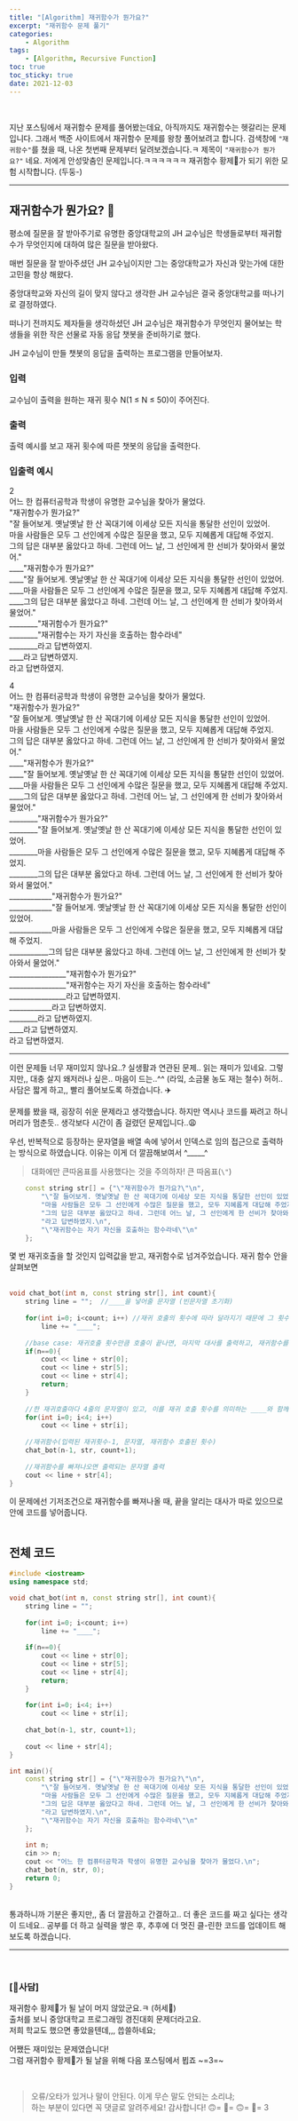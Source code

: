 ```yaml
---
title: "[Algorithm] 재귀함수가 뭔가요?"
excerpt: "재귀함수 문제 풀기"
categories:
    - Algorithm
tags:
    - [Algorithm, Recursive Function]
toc: true
toc_sticky: true
date: 2021-12-03
---
```

<br>


지난 포스팅에서 재귀함수 문제를 풀어봤는데요, 아직까지도 재귀함수는 헷갈리는 문제입니다.
그래서 백준 사이트에서 재귀함수 문제를 왕창 풀어보려고 합니다.
검색창에 `"재귀함수"`를 쳤을 때, 나온 첫번째 문제부터 달려보겠습니다.ㅋ
제목이 `"재귀함수가 뭔가요?"` 네요. 저에게 안성맞춤인 문제입니다.ㅋㅋㅋㅋㅋㅋ
재귀함수 황제👑가 되기 위한 모험 시작합니다. (두둥-)

---

## 재귀함수가 뭔가요? 🤔

평소에 질문을 잘 받아주기로 유명한 중앙대학교의 JH 교수님은 학생들로부터 재귀함수가 무엇인지에 대하여 많은 질문을 받아왔다.

매번 질문을 잘 받아주셨던 JH 교수님이지만 그는 중앙대학교가 자신과 맞는가에 대한 고민을 항상 해왔다.

중앙대학교와 자신의 길이 맞지 않다고 생각한 JH 교수님은 결국 중앙대학교를 떠나기로 결정하였다.

떠나기 전까지도 제자들을 생각하셨던 JH 교수님은 재귀함수가 무엇인지 물어보는 학생들을 위한 작은 선물로 자동 응답 챗봇을 준비하기로 했다.

JH 교수님이 만들 챗봇의 응답을 출력하는 프로그램을 만들어보자.


### 입력

교수님이 출력을 원하는 재귀 횟수 N(1 ≤ N ≤ 50)이 주어진다.

### 출력

출력 예시를 보고 재귀 횟수에 따른 챗봇의 응답을 출력한다.

### 입출력 예시

2  
어느 한 컴퓨터공학과 학생이 유명한 교수님을 찾아가 물었다.  
"재귀함수가 뭔가요?"  
"잘 들어보게. 옛날옛날 한 산 꼭대기에 이세상 모든 지식을 통달한 선인이 있었어.  
마을 사람들은 모두 그 선인에게 수많은 질문을 했고, 모두 지혜롭게 대답해 주었지.  
그의 답은 대부분 옳았다고 하네. 그런데 어느 날, 그 선인에게 한 선비가 찾아와서 물었어."  
____"재귀함수가 뭔가요?"  
____"잘 들어보게. 옛날옛날 한 산 꼭대기에 이세상 모든 지식을 통달한 선인이 있었어.  
____마을 사람들은 모두 그 선인에게 수많은 질문을 했고, 모두 지혜롭게 대답해 주었지.  
____그의 답은 대부분 옳았다고 하네. 그런데 어느 날, 그 선인에게 한 선비가 찾아와서 물었어."  
________"재귀함수가 뭔가요?"  
________"재귀함수는 자기 자신을 호출하는 함수라네"  
________라고 답변하였지.  
____라고 답변하였지.  
라고 답변하였지.  

  
4  
어느 한 컴퓨터공학과 학생이 유명한 교수님을 찾아가 물었다.  
"재귀함수가 뭔가요?"  
"잘 들어보게. 옛날옛날 한 산 꼭대기에 이세상 모든 지식을 통달한 선인이 있었어.  
마을 사람들은 모두 그 선인에게 수많은 질문을 했고, 모두 지혜롭게 대답해 주었지.  
그의 답은 대부분 옳았다고 하네. 그런데 어느 날, 그 선인에게 한 선비가 찾아와서 물었어."  
____"재귀함수가 뭔가요?"  
____"잘 들어보게. 옛날옛날 한 산 꼭대기에 이세상 모든 지식을 통달한 선인이 있었어.  
____마을 사람들은 모두 그 선인에게 수많은 질문을 했고, 모두 지혜롭게 대답해 주었지.  
____그의 답은 대부분 옳았다고 하네. 그런데 어느 날, 그 선인에게 한 선비가 찾아와서 물었어."  
________"재귀함수가 뭔가요?"  
________"잘 들어보게. 옛날옛날 한 산 꼭대기에 이세상 모든 지식을 통달한 선인이 있었어.  
________마을 사람들은 모두 그 선인에게 수많은 질문을 했고, 모두 지혜롭게 대답해 주었지.  
________그의 답은 대부분 옳았다고 하네. 그런데 어느 날, 그 선인에게 한 선비가 찾아와서 물었어."  
____________"재귀함수가 뭔가요?"  
____________"잘 들어보게. 옛날옛날 한 산 꼭대기에 이세상 모든 지식을 통달한 선인이 있었어.  
____________마을 사람들은 모두 그 선인에게 수많은 질문을 했고, 모두 지혜롭게 대답해 주었지.  
___________그의 답은 대부분 옳았다고 하네. 그런데 어느 날, 그 선인에게 한 선비가 찾아와서 물었어."  
________________"재귀함수가 뭔가요?"  
________________"재귀함수는 자기 자신을 호출하는 함수라네"  
________________라고 답변하였지.  
____________라고 답변하였지.  
________라고 답변하였지.  
____라고 답변하였지.  
라고 답변하였지.  
  

---

이런 문제들 너무 재미있지 않나요..? 실생활과 연관된 문제.. 읽는 재미가 있네요. 그렇지만,, 대충 살지 왜저러나 싶은.. 마음이 드는..^^ (라잌, 소금물 농도 재는 철수) 허허.. 사담은 짧게 하고,, 빨리 풀어보도록 하겠습니다. ✈️

문제를 봤을 때, 굉장히 쉬운 문제라고 생각했습니다. 하지만 역시나 코드를 짜려고 하니 머리가 멈춘듯.. 생각보다 시간이 좀 걸렸던 문제입니다..😩

우선, 반복적으로 등장하는 문자열을 배열 속에 넣어서 인덱스로 임의 접근으로 출력하는 방식으로 하였습니다. 이유는 이게 더 깔끔해보여서 ^_____^  

> 대화에만 큰따옴표를 사용했다는 것을 주의하자! 큰 따옴표(`\"`)

```cpp
    const string str[] = {"\"재귀함수가 뭔가요?\"\n",
        "\"잘 들어보게. 옛날옛날 한 산 꼭대기에 이세상 모든 지식을 통달한 선인이 있었어.\n",
        "마을 사람들은 모두 그 선인에게 수많은 질문을 했고, 모두 지혜롭게 대답해 주었지.\n",
        "그의 답은 대부분 옳았다고 하네. 그런데 어느 날, 그 선인에게 한 선비가 찾아와서 물었어.\"\n",
        "라고 답변하였지.\n",
        "\"재귀함수는 자기 자신을 호출하는 함수라네\"\n"
    };
```

몇 번 재귀호출을 할 것인지 입력값을 받고, 재귀함수로 넘겨주었습니다. 
재귀 함수 안을 살펴보면  
<br> 

```cpp
void chat_bot(int n, const string str[], int count){
    string line = "";  //____을 넣어줄 문자열 (빈문자열 초기화)
    
    for(int i=0; i<count; i++) //재귀 호출의 횟수에 따라 달라지기 때문에 그 횟수만큼 ____를 더해주었다.
        line += "____";
    
    //base case: 재귀호출 횟수만큼 호출이 끝나면, 마지막 대사를 출력하고, 재귀함수를 빠져나온다(return)
    if(n==0){
        cout << line + str[0];
        cout << line + str[5];
        cout << line + str[4];
        return;
    }
    
    //한 재귀호출마다 4줄의 문자열이 있고, 이를 재귀 호출 횟수를 의미하는 ____와 함께 출력한다.
    for(int i=0; i<4; i++)
        cout << line + str[i];
    
    //재귀함수(입력된 재귀횟수-1, 문자열, 재귀함수 호출된 횟수)
    chat_bot(n-1, str, count+1);
    
    //재귀함수를 빠져나오면 출력되는 문자열 출력
    cout << line + str[4];
}
```

이 문제에선 기저조건으로 재귀함수를 빠져나올 때, 끝을 알리는 대사가 따로 있으므로 안에 코드를 넣어줍니다.  
<br>

## 전체 코드

```cpp
#include <iostream>
using namespace std;

void chat_bot(int n, const string str[], int count){
    string line = "";
    
    for(int i=0; i<count; i++)
        line += "____";
    
    if(n==0){
        cout << line + str[0];
        cout << line + str[5];
        cout << line + str[4];
        return;
    }
    
    for(int i=0; i<4; i++)
        cout << line + str[i];
    
    chat_bot(n-1, str, count+1);
    
    cout << line + str[4];
}

int main(){
    const string str[] = {"\"재귀함수가 뭔가요?\"\n",
        "\"잘 들어보게. 옛날옛날 한 산 꼭대기에 이세상 모든 지식을 통달한 선인이 있었어.\n",
        "마을 사람들은 모두 그 선인에게 수많은 질문을 했고, 모두 지혜롭게 대답해 주었지.\n",
        "그의 답은 대부분 옳았다고 하네. 그런데 어느 날, 그 선인에게 한 선비가 찾아와서 물었어.\"\n",
        "라고 답변하였지.\n",
        "\"재귀함수는 자기 자신을 호출하는 함수라네\"\n"
    };
    
    int n;
    cin >> n;
    cout << "어느 한 컴퓨터공학과 학생이 유명한 교수님을 찾아가 물었다.\n";
    chat_bot(n, str, 0);
    return 0;
}

``` 

<br>
통과하니까 기분은 좋지만,, 좀 더 깔끔하고 간결하고.. 더 좋은 코드를 짜고 싶다는 생각이 드네요..  
공부를 더 하고 실력을 쌓은 후, 추후에 더 멋진 클-린한 코드를 업데이트 해보도록 하겠습니다.

---  
<br>

### [💬사담]

재귀함수 황제👑가 될 날이 머지 않았군요.ㅋ (허세👑)  
출처를 보니 중앙대학교 프로그래밍 경진대회 문제더라고요.  
저희 학교도 했으면 좋았을텐데,,, 씁쓸하네요;

어쨌든 재미있는 문제였습니다!  
그럼 재귀함수 황제👑가 될 날을 위해 다음 포스팅에서 뵙죠 ~=3=~
  
<br>

> 오류/오타가 있거나 말이 안된다. 이게 무슨 말도 안되는 소리냐; 
<br>하는 부분이 있다면 꼭 댓글로 알려주세요! 감사합니다! 🙃= 🙂= 🙃= 🙂= 3